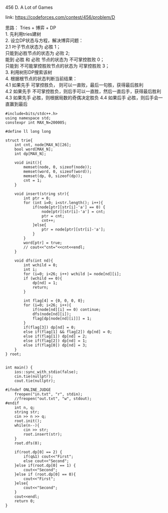 456 D. A Lot of Games

link: https://codeforces.com/contest/456/problem/D

思路：
    Tries + 博弈 + DP  
    1. 先利用tries建树  
    2. 设立DP状态与方程，解决博弈问题：  
        2.1 叶子节点状态为 必胜 1；     
            只能到必胜节点的状态为 必败 2;     
            能到 必胜 和 必败 节点的状态为 不可掌控胜败 0；   
            只能到 不可能掌控胜败节点的状态为 可掌控胜败 3；  
    3. 利用树形DP搜索该树  
    4. 根据根节点的状态判断当前结果：  
        4.1 如果先手 可掌控胜负， 则可以一直败，最后一句胜，获得最后胜利   
        4.2 如果先手 不可掌控胜负，则后手可以一直胜，然后一直后手，获得最后胜利
        4.3 如果先手 必胜，则根据局数的奇偶决定胜负
        4.4 如果后手 必胜，则后手会一直赢到最后
```
#include<bits/stdc++.h>
using namespace std;
constexpr int MAX_N=200005;

#define ll long long

struct trie{
    int cnt, node[MAX_N][26];
    bool word[MAX_N];
    int dp[MAX_N];

    void init(){
        memset(node, 0, sizeof(node));
        memset(word, 0, sizeof(word));
        memset(dp, 0, sizeof(dp));
        cnt = 1;
    }

    void insert(string str){
        int ptr = 0;
        for (int i=0; i<str.length(); i++){
            if(node[ptr][str[i]-'a'] == 0) {
                node[ptr][str[i]-'a'] = cnt;
                ptr = cnt; 
                cnt++;
            }else{
                ptr = node[ptr][str[i]-'a'];
            }
        }
        word[ptr] = true;
        // cout<<"cnt="<<cnt<<endl;
    }

    void dfs(int nd){
        int wchild = 0;
        int i;
        for (i=0; i<26; i++) wchild |= node[nd][i];
        if (wchild == 0){
            dp[nd] = 1;
            return;
        }
        
        int flag[4] = {0, 0, 0, 0};
        for (i=0; i<26; i++){
            if(node[nd][i] == 0) continue;
            dfs(node[nd][i]);
            flag[dp[node[nd][i]]] = 1;
        }
        if(flag[3]) dp[nd] = 0;
        else if(flag[1] && flag[2]) dp[nd] = 0;
        else if(flag[1]) dp[nd] = 2;
        else if(flag[2]) dp[nd] = 1;
        else if(flag[0]) dp[nd] = 3;
    }
} root;


int main() {
    ios::sync_with_stdio(false);
    cin.tie(nullptr);
    cout.tie(nullptr);

#ifndef ONLINE_JUDGE
    freopen("in.txt", "r", stdin);
    //freopen("out.txt", "w", stdout);
#endif
    int n, q;
    string str;
    cin >> n >> q;
    root.init();
    while(n--){
        cin >> str;
        root.insert(str);
    }
    root.dfs(0);
    
    if(root.dp[0] == 2) {
        if(q&1) cout<<"First";
        else cout<<"Second";
    }else if(root.dp[0] == 1) {
        cout<<"Second";
    }else if (root.dp[0] == 0){
        cout<<"First";
    }else{
        cout<<"Second";
    }
    cout<<endl;
    return 0;
}

```
